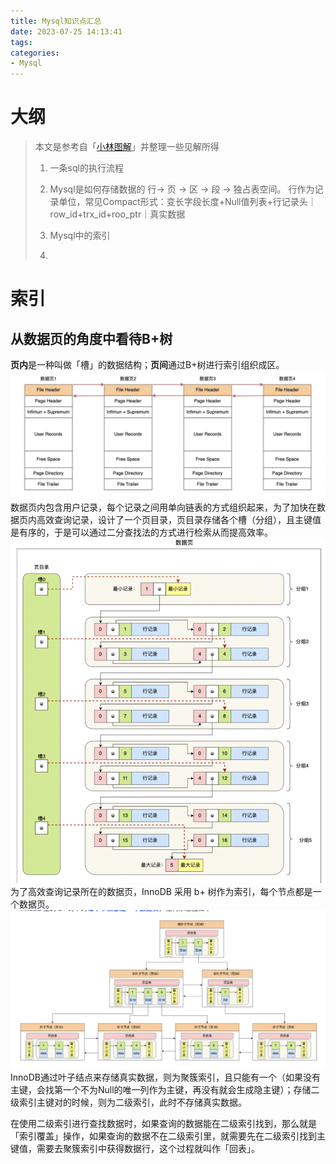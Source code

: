 ```yaml
---
title: Mysql知识点汇总
date: 2023-07-25 14:13:41
tags:
categories:
- Mysql
---
```



# 大纲
> 本文是参考自「[小林图解](https://xiaolincoding.com/mysql/index/page.html)」并整理一些见解所得
> 1. 一条sql的执行流程
> 2. Mysql是如何存储数据的
>       行-> 页 -> 区 -> 段 -> 独占表空间。
>       行作为记录单位，常见Compact形式：变长字段长度+Null值列表+行记录头｜row_id+trx_id+roo_ptr｜真实数据
> 3. Mysql中的索引
>       
> 4. 


# 索引
## 从数据页的角度中看待B+树

**页内**是一种叫做「槽」的数据结构；**页间**通过B+树进行索引组织成区。
![](./../img/数据页-Snipaste_2023-07-26_20-02-56.png)
数据页内包含用户记录，每个记录之间用单向链表的方式组织起来，为了加快在数据页内高效查询记录，设计了一个页目录，页目录存储各个槽（分组），且主键值是有序的，于是可以通过二分查找法的方式进行检索从而提高效率。
![](../img/数据页-Snipaste_2023-07-26_20-05-02.png)
为了高效查询记录所在的数据页，InnoDB 采用 b+ 树作为索引，每个节点都是一个数据页。
![](../img/数据页-Snipaste_2023-07-26_20-05-11.png)
InnoDB通过叶子结点来存储真实数据，则为聚簇索引，且只能有一个（如果没有主键，会找第一个不为Null的唯一列作为主键，再没有就会生成隐主键）；存储二级索引主键对的时候，则为二级索引，此时不存储真实数据。

在使用二级索引进行查找数据时，如果查询的数据能在二级索引找到，那么就是「索引覆盖」操作，如果查询的数据不在二级索引里，就需要先在二级索引找到主键值，需要去聚簇索引中获得数据行，这个过程就叫作「回表」。
